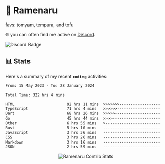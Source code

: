 # 🍜 Ramenaru
favs: tomyam, tempura, and tofu

🌐 you can often find me active on [Discord](https://discordapp.com/users/503291004200157185).

![Discord Badge](https://dcbadge.vercel.app/api/shield/503291004200157185)

## 📊 Stats

Here's a summary of my recent **`coding`** activities:

<!--START_SECTION:waka-->

```txt
From: 15 May 2023 - To: 28 January 2024

Total Time: 322 hrs 4 mins

HTML                       92 hrs 11 mins  >>>>>>>------------------   28.62 %
TypeScript                 71 hrs 4 mins   >>>>>>-------------------   22.07 %
Dart                       68 hrs 26 mins  >>>>>--------------------   21.25 %
Go                         45 hrs 44 mins  >>>>---------------------   14.20 %
Other                      6 hrs 55 mins   >------------------------   02.15 %
Rust                       5 hrs 10 mins   -------------------------   01.61 %
JavaScript                 3 hrs 36 mins   -------------------------   01.12 %
CSS                        3 hrs 26 mins   -------------------------   01.07 %
Markdown                   3 hrs 16 mins   -------------------------   01.02 %
JSON                       2 hrs 59 mins   -------------------------   00.93 %
```

<!--END_SECTION:waka-->

<div style="text-align: center;">
   <img align="center" src="https://github-readme-streak-stats.herokuapp.com/?user=Ramenaru&theme=dark&card_width=520" alt="Ramenaru Contrib Stats" />
</div>

